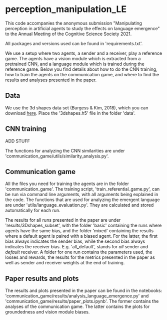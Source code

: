 # perception_manipulation_LE

This code accompanies the anonymous submission 
"Manipulating perception in artificial agents to study the effects on language emergence"
to the Annual Meeting of the Cognitive Science Society 2021.

All packages and versions used can be found in 'requirements.txt'.

We use a setup where two agents, a sender and a receiver, play a reference game. The agents have a vision module which 
is extracted from a pretrained CNN, and a language module which is trained during the reference game. Below you find
details about how to do the CNN training, how to train the agents on the communication game, and where to find the 
results and analyses presented in the paper. 


## Data 

We use the 3d shapes data set (Burgess & Kim, 2018), which you can download [here](https://console.cloud.google.com/storage/browser/3d-shapes;tab=objects?prefix=&forceOnObjectsSortingFiltering=false]).
Place the '3dshapes.h5' file in the folder 'data'.

## CNN training 

ADD STUFF 


The functions for analyzing the CNN similarities are under 'communication_game/utils/similarity_analysis.py'.


## Communication game 

All the files you need for training the agents are in the folder 'communication_game'. The training script,
'train_referential_game.py', can be run via command line arguments, with all arguments being explained in the code.
The functions that are used for analyzing the emergent language are under 'utils/language_evaluation.py'. They are 
calculated and stored automatically for each run. 

The results for all runs presented in the paper are under 'results/3Dshapes_subset', with the folder 'basic' containing 
the runs where agents have the same bias, and the folder 'mixed' containing the results where a default agent is paired
with a biased agent. For the latter, the first bias always indicates the sender bias, while the second bias always 
indicates the receiver bias. E.g. 'all_default', stands for *all* sender and *default* receiver. A folder for
one run contains the parameters used, the losses and rewards, the results for the metrics presented in the paper as well
as sender and receiver weights at the end of training. 

## Paper results and plots 

The results and plots presented in the paper can be found in the notebooks: 
'communication_game/results/analysis_language_emergence.py' and 'communication_game/results/paper_plots.ipynb'.
The former contains the analyses of the communication game. The latter contains the plots for groundedness and vision
module biases. 









